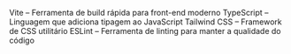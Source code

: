 Vite – Ferramenta de build rápida para front-end moderno
TypeScript – Linguagem que adiciona tipagem ao JavaScript 
Tailwind CSS – Framework de CSS utilitário
ESLint – Ferramenta de linting para manter a qualidade do código 
